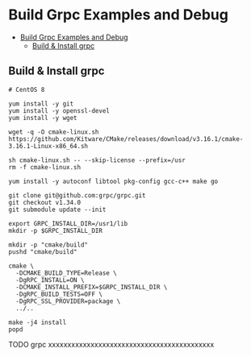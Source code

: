 # Build Grpc Examples and Debug

- [Build Grpc Examples and Debug](#build-grpc-examples-and-debug)
  - [Build & Install grpc](#build--install-grpc)

## Build & Install grpc

    # CentOS 8

    yum install -y git 
    yum install -y openssl-devel
    yum install -y wget

    wget -q -O cmake-linux.sh https://github.com/Kitware/CMake/releases/download/v3.16.1/cmake-3.16.1-Linux-x86_64.sh

    sh cmake-linux.sh -- --skip-license --prefix=/usr
    rm -f cmake-linux.sh

    yum install -y autoconf libtool pkg-config gcc-c++ make go

    git clone git@github.com:grpc/grpc.git
    git checkout v1.34.0
    git submodule update --init

    export GRPC_INSTALL_DIR=/usr1/lib
    mkdir -p $GRPC_INSTALL_DIR

    mkdir -p "cmake/build"
    pushd "cmake/build"

    cmake \
      -DCMAKE_BUILD_TYPE=Release \
      -DgRPC_INSTALL=ON \
      -DCMAKE_INSTALL_PREFIX=$GRPC_INSTALL_DIR \
      -DgRPC_BUILD_TESTS=OFF \
      -DgRPC_SSL_PROVIDER=package \
      ../..

    make -j4 install
    popd
















TODO grpc xxxxxxxxxxxxxxxxxxxxxxxxxxxxxxxxxxxxxxxxxxx
